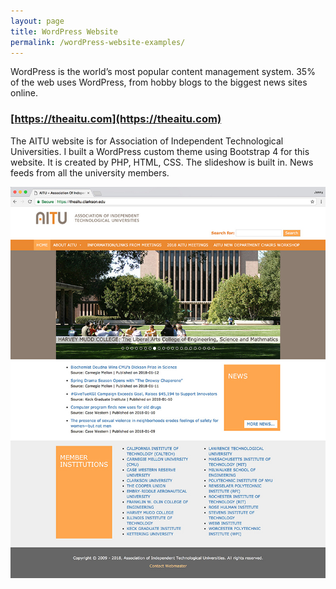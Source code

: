 ```yaml
---
layout: page
title: WordPress Website
permalink: /wordPress-website-examples/
---
```


WordPress is the world’s most popular content management system. 35% of the web uses WordPress, from hobby blogs to the biggest news sites online.

### [https://theaitu.com](https://theaitu.com)

The AITU website is for Association of Independent Technological Universities. I built a WordPress custom theme using Bootstrap 4 for this website. It is created by PHP, HTML, CSS. The slideshow is built in. News feeds from all the university members.

[![Site Home](/images/theAitu1.jpg "theaitu.com Home")](https://theaitu.com)
